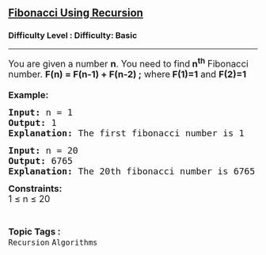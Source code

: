 <h2><a href="https://www.geeksforgeeks.org/problems/fibonacci-using-recursion/1?page=5&difficulty=Basic&sortBy=submissions">Fibonacci Using Recursion</a></h2><h3>Difficulty Level : Difficulty: Basic</h3><hr><div class="problems_problem_content__Xm_eO"><p><span style="font-size: 18px;">You are given a number <strong>n</strong>. You need to find<strong> n<sup>th</sup></strong> Fibonacci number. <strong>F(n) = F(n-1) + F(n-2) ;</strong> where<strong> F(1)=1</strong> and <strong>F(2)=1<br></strong><br></span><span style="font-size: 18px;"><strong>Example:</strong></span></p>
<pre><span style="font-size: 18px;"><strong>Input: </strong>n = 1
<strong>Output: </strong>1<strong>
Explanation: </strong>The first fibonacci number is 1
</span></pre>
<pre><span style="font-size: 18px;"><strong>Input: </strong>n = 20
<strong>Output: </strong>6765<strong>
Explanation: </strong>The 20th fibonacci number is 6765</span>
</pre>
<p><strong><span style="font-size: 18px;">Constraints: </span></strong><br><span style="font-size: 18px;">1 ≤ n ≤ 20</span></p></div><br><p><span style=font-size:18px><strong>Topic Tags : </strong><br><code>Recursion</code>&nbsp;<code>Algorithms</code>&nbsp;